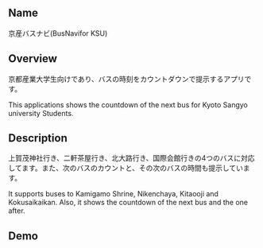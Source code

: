 ## Name
京産バスナビ(BusNavifor KSU)

## Overview
京都産業大学生向けであり、バスの時刻をカウントダウンで提示するアプリです。

This applications shows the countdown of the next bus for Kyoto Sangyo university Students. 

## Description
上賀茂神社行き、二軒茶屋行き、北大路行き、国際会館行きの4つのバスに対応してます。また、次のバスのカウントと、その次のバスの時間も提示しています。

It supports buses to Kamigamo Shrine, Nikenchaya,  Kitaooji and Kokusaikaikan. Also, it shows the countdown of the next bus and the one after.

## Demo



